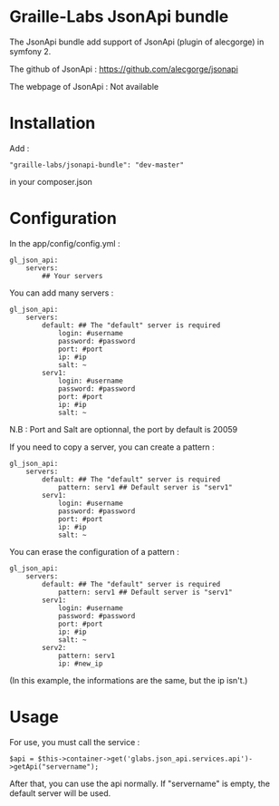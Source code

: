 Graille-Labs JsonApi bundle
=====================

The JsonApi bundle add support of JsonApi (plugin of alecgorge) in symfony 2.

The github of JsonApi : https://github.com/alecgorge/jsonapi

The webpage of JsonApi : Not available

Installation
============
Add :

```
"graille-labs/jsonapi-bundle": "dev-master"
```

in your composer.json

Configuration
=============
In the app/config/config.yml :

```
gl_json_api:
    servers:
		## Your servers
```

You can add many servers :

```
gl_json_api:
    servers:
        default: ## The "default" server is required
            login: #username
            password: #password
            port: #port
            ip: #ip
            salt: ~
        serv1:
            login: #username
            password: #password
            port: #port
            ip: #ip
            salt: ~
```

N.B : Port and Salt are optionnal, the port by default is 20059

If you need to copy a server, you can create a pattern :

```
gl_json_api:
    servers:
        default: ## The "default" server is required
            pattern: serv1 ## Default server is "serv1"
        serv1:
            login: #username
            password: #password
            port: #port
            ip: #ip
            salt: ~
```

You can erase the configuration of a pattern :
```
gl_json_api:
    servers:
        default: ## The "default" server is required
            pattern: serv1 ## Default server is "serv1"
        serv1:
            login: #username
            password: #password
            port: #port
            ip: #ip
            salt: ~
        serv2:
            pattern: serv1
            ip: #new_ip
```

(In this example, the informations are the same, but the ip isn't.)

Usage
=============

For use, you must call the service :

```
$api = $this->container->get('glabs.json_api.services.api')->getApi("servername");
```

After that, you can use the api normally.
If "servername" is empty, the default server will be used.